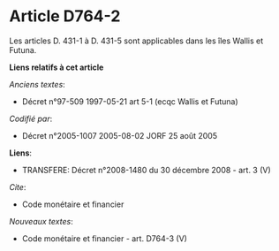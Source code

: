 # Article D764-2

Les articles D. 431-1 à D. 431-5 sont applicables dans les îles Wallis et Futuna.

**Liens relatifs à cet article**

_Anciens textes_:

  - Décret n°97-509 1997-05-21 art 5-1 (ecqc Wallis et Futuna)

_Codifié par_:

  - Décret n°2005-1007 2005-08-02 JORF 25 août 2005

**Liens**:

  - TRANSFERE: Décret n°2008-1480 du 30 décembre 2008 - art. 3 (V)

_Cite_:

  - Code monétaire et financier

_Nouveaux textes_:

  - Code monétaire et financier - art. D764-3 (V)
